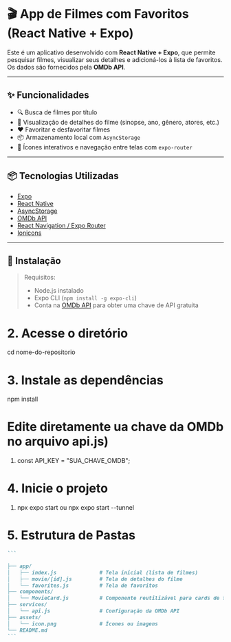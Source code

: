 
# 🎬 App de Filmes com Favoritos (React Native + Expo)

Este é um aplicativo desenvolvido com **React Native + Expo**, que permite pesquisar filmes, visualizar seus detalhes e adicioná-los à lista de favoritos. Os dados são fornecidos pela **OMDb API**.

---

## ✨ Funcionalidades

- 🔍 Busca de filmes por título
- 📄 Visualização de detalhes do filme (sinopse, ano, gênero, atores, etc.)
- ❤️ Favoritar e desfavoritar filmes
- 📦 Armazenamento local com `AsyncStorage`
- 🔄 Ícones interativos e navegação entre telas com `expo-router`


---

## 📦 Tecnologias Utilizadas

- [Expo](https://expo.dev/)
- [React Native](https://reactnative.dev/)
- [AsyncStorage](https://github.com/react-native-async-storage/async-storage)
- [OMDb API](https://www.omdbapi.com/)
- [React Navigation / Expo Router](https://expo.github.io/router/)
- [Ionicons](https://icons.expo.fyi/)

---

## 🚀 Instalação

> Requisitos:
> - Node.js instalado
> - Expo CLI (`npm install -g expo-cli`)
> - Conta na [OMDb API](https://www.omdbapi.com/) para obter uma chave de API gratuita


# 2. Acesse o diretório
 cd nome-do-repositorio

# 3. Instale as dependências
 npm install

 # Edite diretamente ua chave da OMDb no arquivo api.js) 

1.  const API_KEY = "SUA_CHAVE_OMDB";

# 4. Inicie o projeto
 1. npx expo start ou npx expo start --tunnel

# 5. Estrutura de Pastas

````markdown
```

├── app/
│   ├── index.js              # Tela inicial (lista de filmes)
│   ├── movie/[id].js         # Tela de detalhes do filme
│   └── favorites.js          # Tela de favoritos
├── components/
│   └── MovieCard.js          # Componente reutilizável para cards de filmes
├── services/
│   └── api.js                # Configuração da OMDb API
├── assets/
│   └── icon.png              # Ícones ou imagens
└── README.md
```
````
